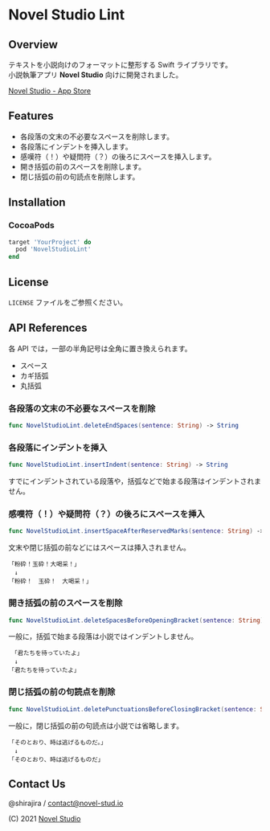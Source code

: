 # **Novel Studio Lint**

## **Overview**

テキストを小説向けのフォーマットに整形する Swift ライブラリです。  
小説執筆アプリ **Novel Studio** 向けに開発されました。

[Novel Studio - App Store](https://apps.apple.com/jp/app/novel-studio/id1499642698)

## **Features**

- 各段落の文末の不必要なスペースを削除します。
- 各段落にインデントを挿入します。
- 感嘆符（！）や疑問符（？）の後ろにスペースを挿入します。
- 開き括弧の前のスペースを削除します。
- 閉じ括弧の前の句読点を削除します。

## **Installation**

### **CocoaPods**

```ruby
target 'YourProject' do
  pod 'NovelStudioLint'
end
```

## **License**

`LICENSE` ファイルをご参照ください。

## **API References**

各 API では，一部の半角記号は全角に置き換えられます。

- スペース
- カギ括弧
- 丸括弧

### **各段落の文末の不必要なスペースを削除**

```swift
func NovelStudioLint.deleteEndSpaces(sentence: String) -> String
```

### **各段落にインデントを挿入**

```swift
func NovelStudioLint.insertIndent(sentence: String) -> String
```

すでにインデントされている段落や，括弧などで始まる段落はインデントされません。

### **感嘆符（！）や疑問符（？）の後ろにスペースを挿入**

```swift
func NovelStudioLint.insertSpaceAfterReservedMarks(sentence: String) -> String
```

文末や閉じ括弧の前などにはスペースは挿入されません。

```
「粉砕！玉砕！大喝采！」
　↓
「粉砕！　玉砕！　大喝采！」
```

### **開き括弧の前のスペースを削除**

```swift
func NovelStudioLint.deleteSpacesBeforeOpeningBracket(sentence: String) -> String
```

一般に，括弧で始まる段落は小説ではインデントしません。

```
　「君たちを待っていたよ」
　↓
「君たちを待っていたよ」
```

### **閉じ括弧の前の句読点を削除**

```swift
func NovelStudioLint.deletePunctuationsBeforeClosingBracket(sentence: String) -> String
```

一般に，閉じ括弧の前の句読点は小説では省略します。

```
「そのとおり、時は逃げるものだ。」
　↓
「そのとおり、時は逃げるものだ」
```

## **Contact Us**

@shirajira / contact@novel-stud.io

(C) 2021 [Novel Studio](https://novel-stud.io/)
